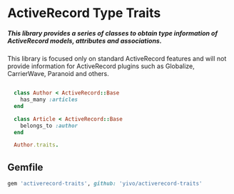# ActiveRecord Type Traits

##### This library provides a series of classes to obtain type information of ActiveRecord models, attributes and associations.
This library is focused only on standard ActiveRecord features and will not provide information for ActiveRecord plugins such as Globalize, CarrierWave, Paranoid and others.
```ruby

  class Author < ActiveRecord::Base
    has_many :articles
  end

  class Article < ActiveRecord::Base
    belongs_to :author
  end

  Author.traits.

```

## Gemfile
```ruby
gem 'activerecord-traits', github: 'yivo/activerecord-traits'
```
